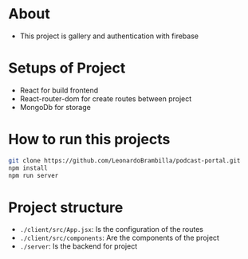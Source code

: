 # About 
- This project is gallery and authentication with firebase

# Setups of Project
- React for build frontend
- React-router-dom for create routes between project
- MongoDb for storage

# How to run this projects
```sh
git clone https://github.com/LeonardoBrambilla/podcast-portal.git
npm install
npm run server
```

# Project structure
- `./client/src/App.jsx`: Is the configuration of the routes
- `./client/src/components`: Are the components of the project
- `./server`: Is the backend for project



